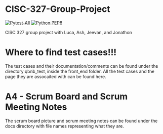 # CISC-327-Group-Project

[![Pytest-All](https://github.com/JonathonSwart/CISC-327-Group-Project/actions/workflows/pytest.yml/badge.svg)](https://github.com/JonathonSwart/CISC-327-Group-Project/actions/workflows/pytest.yml)
[![Python PEP8](https://github.com/JonathonSwart/CISC-327-Group-Project/actions/workflows/style_check.yml/badge.svg)](https://github.com/JonathonSwart/CISC-327-Group-Project/actions/workflows/style_check.yml)

CISC 327 group project with Luca, Ash, Jeevan, and Jonathon

# Where to find test cases!!!
The test cases and their documentation/comments can be found under the directory qbnb_test, inside the
front_end folder. All the test cases and the page they are assocaited with can be found here.

# A4 - Scrum Board and Scrum Meeting Notes
The scrum board picture and scrum meeting notes can be found under the docs directory with file names
representing what they are.
